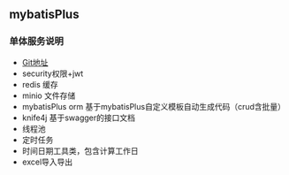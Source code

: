 ## mybatisPlus

### 单体服务说明

- [Git地址](https://gitee.com/doublehappy_admin/springbootProject/tree/master/mybatisPlus)
- security权限+jwt
- redis 缓存
- minio 文件存储
- mybatisPlus orm  基于mybatisPlus自定义模板自动生成代码（crud含批量）
- knife4j 基于swagger的接口文档
- 线程池
- 定时任务
- 时间日期工具类，包含计算工作日
- excel导入导出


